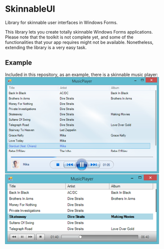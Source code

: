 SkinnableUI
===========

Library for skinnable user interfaces in Windows Forms.

This library lets you create totally skinnable Windows Forms applications. Please note that the toolkit is not complete yet, and some of the functionalities that your app requires might not be available. Nonetheless, extending the library is a very easy task.

Example
-------

Included in this repository, as an example, there is a skinnable music player:
![Skin "WMP"](_readme_images/skin2.png)
![Skin "Mac"](_readme_images/skin1.png)
